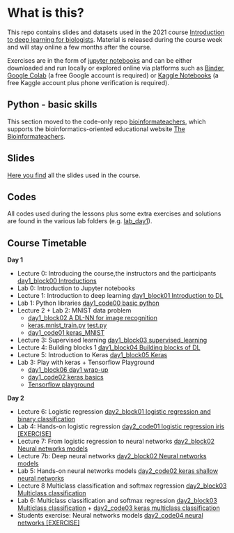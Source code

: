 # What is this?
This repo contains slides and datasets used in the 2021 course [Introduction to deep learning for biologists](https://www.physalia-courses.org/courses-workshops/course67/). Material is released during the course week and will stay online a few months after the course.

Exercises are in the form of [jupyter notebooks](https://jupyter.org/) and can be either downloaded and run locally or explored online via platforms such as [Binder](https://mybinder.org/), [Google Colab](https://colab.research.google.com/) (a free Google account is required) or [Kaggle Notebooks](https://www.kaggle.com/notebooks) (a free Kaggle account plus phone verification is required).

## Python - basic skills

This section moved to the code-only repo [bioinformateachers](https://github.com/ne1s0n/bioinformateachers), which supports the bioinformatics-oriented educational website [The Bioinformateachers](https://bioinformateachers.wordpress.com/).

## Slides

[Here you find](slides) all the slides used in the course.

## Codes

All codes used during the lessons plus some extra exercises and solutions are found in the
various lab folders (e.g. [lab_day1](lab_day1/)).

## Course Timetable

**Day 1**
- Lecture 0: Introducing the course,the instructors and the participants [day1_block00 Introductions](slides)
- Lab 0: Introduction to Jupyter notebooks
- Lecture 1: Introduction to deep learning [day1_block01 Introduction to DL](slides)
- Lab 1: Python libraries [day1_code00 basic python](lab_day1/day1_code00%20basic%20python%20%5BEXERCISE%5D.ipynb)
- Lecture 2 + Lab 2: MNIST data problem
  -  [day1_block02 A DL-NN for image recognition](slides)
  -  [keras.mnist_train.py](lab_day1/keras.mnist_train.py) [test.py](lab_day1/keras.mnist_test.py)
  -  [day1_code01 keras_MNIST](lab_day1/day1_code01%20keras_MNIST.ipynb)
- Lecture 3: Supervised learning [day1_block03 supervised_learning](slides)
- Lecture 4: Building blocks 1 [day1_block04 Building blocks of DL](slides)
- Lecture 5: Introduction to Keras [day1_block05 Keras](slides)
- Lab 3: Play with keras + Tensorflow Playground
  - [day1_block06 day1 wrap-up](slides)
  - [day1_code02 keras basics](lab_day1/day1_code02%20keras%20basics%20%5BEXERCISE%5D.ipynb)
  - [Tensorflow playground](https://playground.tensorflow.org/)

**Day 2**
- Lecture 6: Logistic regression	[day2_block01 logistic regression and binary classification](slides)
- Lab 4: Hands-on logistic regression [day2_code01 logistic regression iris [EXERCISE]](lab_day2)
- Lecture 7: From logistic regression to neural networks [day2_block02 Neural networks models](slides)
- Lecture 7b: Deep neural networks	[day2_block02 Neural networks models](slides)
- Lab 5: Hands-on neural networks models [day2_code02 keras shallow neural networks](lab_day2)
- Lecture 8 Multiclass classification and softmax regression [day2_block03 Multiclass classification](slides)
- Lab 6: Multiclass classification and softmax regression [day2_block03 Multiclass classification](lab_day2) + [day2_code03 keras multiclass classification](lab_day2)
- Students exercise: Neural networks models [day2_code04 neural networks [EXERCISE]](lab_day2)



